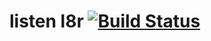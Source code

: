 # listen l8r [![Build Status](https://secure.travis-ci.org/railslove/listenl8r.png)](http://travis-ci.org/railslove/listenl8r)
